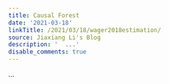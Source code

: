 ```yaml
---
title: Causal Forest
date: '2021-03-18'
linkTitle: /2021/03/18/wager2018estimation/
source: Jiaxiang Li's Blog
description: '  ...'
disable_comments: true
---
```

  ...